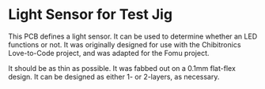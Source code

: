# Light Sensor for Test Jig

This PCB defines a light sensor.  It can be used to determine whether an LED functions or not.  It was originally designed for use with the Chibitronics Love-to-Code project, and was adapted for the Fomu project.

It should be as thin as possible.  It was fabbed out on a 0.1mm flat-flex design.  It can be designed as either 1- or 2-layers, as necessary.
